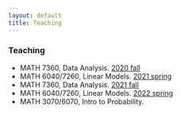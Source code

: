```yaml
---
layout: default
title: Teaching
---
```


### Teaching

* MATH 7360, Data Analysis. [2020 fall](https://tulane-math7360.github.io/)
* MATH 6040/7260, Linear Models. [2021 spring](https://tulane-math-7260-2021.github.io/)
* MATH 7360, Data Analysis. [2021 fall](https://tulane-math-7360-2021.github.io/index.html)
* MATH 6040/7260, Linear Models. [2022 spring](https://tulane-math-7260-2022.github.io/)
* MATH 3070/6070, Intro to Probability.
